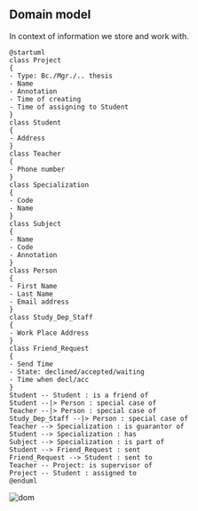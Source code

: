 ## Domain model
In context of information we store and work with.
```plantuml
@startuml
class Project 
{
- Type: Bc./Mgr./.. thesis
- Name
- Annotation
- Time of creating
- Time of assigning to Student
}
class Student 
{
- Address
}
class Teacher 
{
- Phone number
}
class Specialization 
{
- Code
- Name
}
class Subject 
{
- Name
- Code
- Annotation
}
class Person 
{
- First Name
- Last Name
- Email address
}
class Study_Dep_Staff 
{
- Work Place Address
}
class Friend_Request 
{
- Send Time
- State: declined/accepted/waiting
- Time when decl/acc
}
Student -- Student : is a friend of
Student --|> Person : special case of
Teacher --|> Person : special case of
Study_Dep_Staff --|> Person : special case of
Teacher --> Specialization : is guarantor of
Student --> Specialization : has
Subject --> Specialization : is part of
Student --> Friend_Request : sent
Friend_Request --> Student : sent to
Teacher -- Project: is supervisor of
Project -- Student : assigned to
@enduml
```

![dom](https://github.com/MarkSeliverstov/NSWI041-intro-to-software-engineering/assets/120932204/d1afbf76-c68e-4fbb-a1d9-47c8c6935723)

